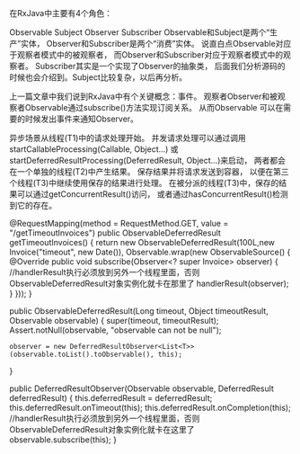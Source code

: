 在RxJava中主要有4个角色：

Observable
Subject
Observer
Subscriber
Observable和Subject是两个“生产”实体，
Observer和Subscriber是两个“消费”实体。
说直白点Observable对应于观察者模式中的被观察者，
而Observer和Subscriber对应于观察者模式中的观察者。
Subscriber其实是一个实现了Observer的抽象类，
后面我们分析源码的时候也会介绍到。Subject比较复杂，以后再分析。

上一篇文章中我们说到RxJava中有个关键概念：事件。
观察者Observer和被观察者Observable通过subscribe()方法实现订阅关系。
从而Observable 可以在需要的时候发出事件来通知Observer。


异步场景从线程(T1)中的请求处理开始。
并发请求处理可以通过调用startCallableProcessing(Callable, Object…)
或startDeferredResultProcessing(DeferredResult, Object…)来启动，
两者都会在一个单独的线程(T2)中产生结果。
保存结果并将请求发送到容器，
以便在第三个线程(T3)中继续使用保存的结果进行处理。
在被分派的线程(T3)中，保存的结果可以通过getConcurrentResult()访问，
或者通过hasConcurrentResult()检测到它的存在。


@RequestMapping(method = RequestMethod.GET, value = "/getTimeoutInvoices")
public ObservableDeferredResult<Invoice> getTimeoutInvoices() {
    return new ObservableDeferredResult<Invoice>(100L,new Invoice("timeout", new Date()), Observable.wrap(new ObservableSource<Invoice>() {
        @Override
        public void subscribe(Observer<? super Invoice> observer) {
            //handlerResult执行必须放到另外一个线程里面，否则ObservableDeferredResult对象实例化就卡在那里了
            handlerResult(observer);
        }
    }));
}

public ObservableDeferredResult(Long timeout, Object timeoutResult, Observable<T> observable) {
    super(timeout, timeoutResult);
    Assert.notNull(observable, "observable can not be null");

    observer = new DeferredResultObserver<List<T>>(observable.toList().toObservable(), this);
}

public DeferredResultObserver(Observable<T> observable, DeferredResult<T> deferredResult) {
    this.deferredResult = deferredResult;
    this.deferredResult.onTimeout(this);
    this.deferredResult.onCompletion(this);
    //handlerResult执行必须放到另外一个线程里面，否则ObservableDeferredResult对象实例化就卡在这里了
    observable.subscribe(this);
}
